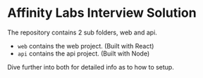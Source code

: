 # Affinity Labs Interview Solution

The repository contains 2 sub folders, web and api.

- `web` contains the web project. (Built with React)
- `api` contains the api project. (Built with Node)

Dive further into both for detailed info as to how to setup.
